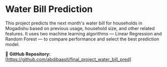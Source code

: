 # Water Bill Prediction

This project predicts the next month's water bill for households in Mogadishu based on previous usage, household size, and other related features. It uses two machine learning algorithms — Linear Regression and Random Forest — to compare performance and select the best prediction model.

🔗 **GitHub Repository:** [https://github.com/abdibaasit/final_project_water_bill_pred]
